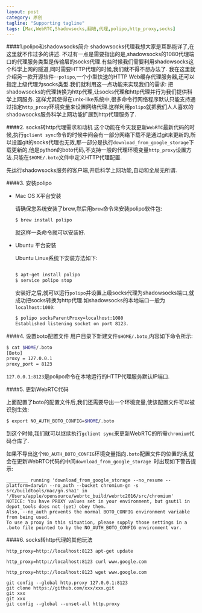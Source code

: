 ```yaml
---
layout: post
category: 原创
tagline: "Supporting tagline"
tags: [Mac,WebRTC,Shadowsocks,翻墙,代理,polipo,http_proxy,socks]
---
```




####1.polipo和shadowsocks简介
shadowsocks代理我想大家是耳熟能详了,在这里就不作过多的讲述.
不过有一点是需要指出的是,shadowsocks的1080代理端口的代理服务类型是传输层的socks代理.有些时候我们需要利用shadowsocks这个科学上网的隧道,同时需要HTTP代理的时候,我们就不得不想办法了.
我在这里就介绍另一款开源软件--`polipo`,一个小型快速的HTTP Web缓存代理服务器,还可以指定上级代理为socks类型.我们就利用这一点功能来实现我们的需求:
把shadowsocks的代理转换为http代理,让socks代理和http代理并行为我们提供科学上网服务.
这样尤其使得在unix-like系统中,很多命令行网络程序默认只能支持通过指定`http_proxy`环境变量来设置网络代理.这样利用`polipo`就把我们人人喜欢的shadowsocks服务科学上网功能扩展到http代理服务了.

####2. socks转http代理需求和动机
这个功能在今天我更新`WebRTC`最新代码的时候,执行`gclient sync`命令的时候中间会有一部分网络下载不是通过git来更新的,所以设置git的socks代理也无效,那一部分是执行`download_from_google_storage`下载更新的,他是python的boto代码,不支持一般的代理环境变量`http_proxy`设置方法.只能在`$HOME/.boto`文件中定义HTTP代理配置.

先运行shadowsocks服务的客户端,开启科学上网功能,自动和全局无所谓.



####3. 安装polipo


- Mac OS X平台安装

    请确保您系统安装了brew,然后用`brew`命令来安装polipo软件包:
    
    ```bash
    $ brew install polipo
    ```
    
    就这样一条命令就可以安装好.

- Ubuntu 平台安装

    Ubuntu Linux系统下安装方法如下:
    
    ```bash
    
    $ apt-get install polipo
    $ service polipo stop
    ```

    安装好之后,就可以运行`polipo`并设置上级socks代理为shadowsocks端口,就成功把socks转换为http代理.如shadowsocks的本地端口一般为`localhost:1080`:
    
    ```bash
    $ polipo socksParentProxy=localhost:1080
    Established listening socket on port 8123.
    ```
    
    
    
    
####4. 设置boto配置文件
用户目录下新建文件`$HOME/.boto`,内容如下命令所示:

```bash
$ cat $HOME/.boto 
[Boto]
proxy = 127.0.0.1
proxy_port = 8123
```

`127.0.0.1:8123`是polipo命令在本地运行的HTTP代理服务默认IP端口.



####5. 更新WebRTC代码

上面配置了boto的配置文件后,我们还需要导出一个环境变量,使该配置文件可以被识别生效:

```bash
$ export NO_AUTH_BOTO_CONFIG=$HOME/.boto
```
到这个时候,我们就可以继续执行`gclient sync`来更新WebRTC的所需`chromium`代码仓库了.

如果不导出这个`NO_AUTH_BOTO_CONFIG`环境变量指向`.boto`配置文件的位置的话,就会在更新WebRTC代码的中间`download_from_google_storage `时出现如下警告提示:

```
________ running 'download_from_google_storage --no_resume --platform=darwin --no_auth --bucket chromium-gn -s src/buildtools/mac/gn.sha1' in '/Users/apple/opensource/webrtc_build/webrtc2016/src/chromium'
NOTICE: You have PROXY values set in your environment, but gsutil in depot_tools does not (yet) obey them.
Also, --no_auth prevents the normal BOTO_CONFIG environment variable from being used.
To use a proxy in this situation, please supply those settings in a .boto file pointed to by the NO_AUTH_BOTO_CONFIG environment var.
```



####6. socks转http代理的其他玩法

```
http_proxy=http://localhost:8123 apt-get update

http_proxy=http://localhost:8123 curl www.google.com

http_proxy=http://localhost:8123 wget www.google.com

git config --global http.proxy 127.0.0.1:8123
git clone https://github.com/xxx/xxx.git
git xxx
git xxx
git config --global --unset-all http.proxy
```
